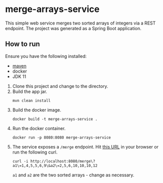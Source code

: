 # merge-arrays-service

This simple web service merges two sorted arrays of integers via a REST endpoint.
The project was generated as a Spring Boot application.

## How to run
Ensure you have the following installed:
* [maven](https://maven.apache.org/)
* docker
* JDK 11

1) Clone this project and change to the directory.
2) Build the app jar. 
    ```
    mvn clean install
    ```
3) Build the docker image.
    ```
    docker build -t merge-arrays-service .
    ```
4) Run the docker container.
    ```
    docker run -p 8080:8080 merge-arrays-service
    ```
5) The service exposes a `/merge` endpoint. Hit [this URL](http://localhost:8080/merge?a1=1,4,5,5,6,9&a2=2,5,6,10,10,10,12) in your browser or run the following curl.
    ``` 
    curl -i http://localhost:8080/merge\?a1\=1,4,5,5,6,9\&a2\=2,5,6,10,10,10,12
    ```
   `a1` and `a2` are the two sorted arrays - change as necessary.